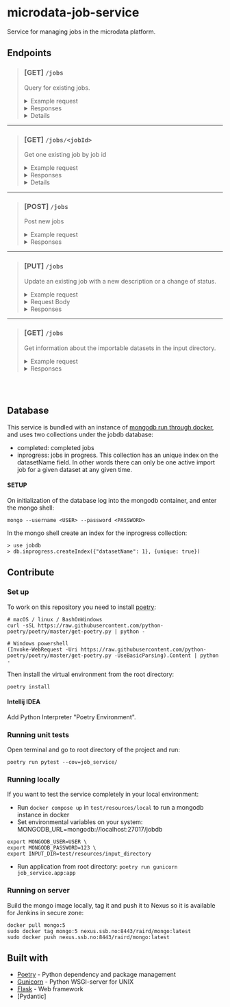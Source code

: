 # microdata-job-service
Service for managing jobs in the microdata platform.


## Endpoints

> ### **[GET]** `/jobs`
>Query for existing jobs.
><details>
>  <summary>Example request</summary>
>  
>  ```curl <url>/jobs?status=queued&operation=ADD,REMOVE```
></details>
><details>
>  <summary>Responses</summary>
>
>  | status | json                                   |
>  |--------|----------------------------------------|
>  |   200  |```[{...}, {...}]```                    |
>  |   400  |```{"message": "<Error message>"}```    |
>  |   500  |```{"message": "<Error message>"}```    |
>
></details>
><details>
><details>
>  <summary>Query Parameters</summary>
>
>  * **status** - filter on job status
>  * **operation[]** - filter on job operation
>  * **ignoreCompleted** - ignore completed jobs True | False
></details>
_____
> ### **[GET]** `/jobs/<jobId>`
>Get one existing job by job id
><details>
>  <summary>Example request</summary>
>  
>  ```curl <url>/jobs/123```
></details>
><details>
>  <summary>Responses</summary>
>
>  | status | json                                   |
>  |--------|----------------------------------------|
>  |   200  |```{"message": "OK"}```                 |
>  |   400  |```{"message": "<Error message>"}```    |
>  |   500  |```{"message": "<Error message>"}```    |
>
></details>
><details>
_____
> ### **[POST]** `/jobs`
>Post new jobs
><details>
>  <summary>Example request</summary>
>  
>  ```curl -X POST <url>/jobs -d '{"jobs": [{...}, {...}]}'```
></details>
></details>
><details>
>  <summary>Responses</summary>
>
>  | status | json                                                                                        |
>  |--------|---------------------------------------------------------------------------------------------|
>  |   200  |```[{"status": "CREATED", "msg": "OK"}, {"status": "FAILED", "msg": "Missing operation"}]``` |
>  |   400  |```{"message": "<Error message>"}```                                                         |
>  |   500  |```{"message": "<Error message>"}```                                                         |
>
></details>

_____
> ### **[PUT]** `/jobs`
>Update an existing job with a new description or a change of status.
><details>
>  <summary>Example request</summary>
>  
>  ```curl -X PUT <url>/jobs -d '{"status": "failed", "log": "Unexpected failure"}'```
></details>
><details>
>  <summary>Request Body</summary>
>  Must include either description or status
>
>  * **description** - Job description
>  * **status** - Updated job status
>  * **log** - Optional log describing update (Optional)
></details>
><details>
>  <summary>Responses</summary>
>
>  | status | json                                   |
>  |--------|----------------------------------------|
>  |   200  |```{"message": "OK"}```                 |
>  |   400  |```{"message": "<Error message>"}```    |
>  |   500  |```{"message": "<Error message>"}```    |
>
></details>

_____
> ### **[GET]** `/jobs`
>Get information about the importable datasets in the input directory.
><details>
>  <summary>Example request</summary>
>  
>  ```curl -X GET <url>/importable-datasets```
></details>
><details>
>  <summary>Responses</summary>
>
>  | status | json                                                                              |
>  |--------|-----------------------------------------------------------------------------------|
>  |   200  |```[{"datasetName": "MY_DATASET", "hasMetadata": false, "hasData": true}, ...]```  |
>  |   400  |```{"message": "<Error message>"}```                                               |
>  |   500  |```{"message": "<Error message>"}```                                               |
>
></details>
</br>
</br>

## Database
This service is bundled with an instance of [mongodb run through docker](https://hub.docker.com/_/mongo), and uses two collections under the jobdb database:
* completed: completed jobs
* inprogress: jobs in progress. This collection has an unique index on the datasetName field. In other words there can only be one active import job for a given dataset at any given time.

#### SETUP
On initialization of the database log into the mongodb container, and enter the mongo shell:

```mongo --username <USER> --password <PASSWORD> ```

In the mongo shell create an index for the inprogress collection:
```
> use jobdb
> db.inprogress.createIndex({"datasetName": 1}, {unique: true})
```
## Contribute

### Set up
To work on this repository you need to install [poetry](https://python-poetry.org/docs/):
```
# macOS / linux / BashOnWindows
curl -sSL https://raw.githubusercontent.com/python-poetry/poetry/master/get-poetry.py | python -

# Windows powershell
(Invoke-WebRequest -Uri https://raw.githubusercontent.com/python-poetry/poetry/master/get-poetry.py -UseBasicParsing).Content | python -
```
Then install the virtual environment from the root directory:
```
poetry install
```


#### Intellij IDEA
Add Python Interpreter "Poetry Environment".


### Running unit tests
Open terminal and go to root directory of the project and run:
````
poetry run pytest --cov=job_service/
````

### Running locally
If you want to test the service completely in your local environment:
* Run `docker compose up` in `test/resources/local` to run a mongodb instance in docker
* Set environmental variables on your system:
MONGODB_URL=mongodb://localhost:27017/jobdb
```
export MONGODB_USER=USER \
export MONGODB_PASSWORD=123 \
export INPUT_DIR=test/resources/input_directory
```
* Run application from root directory: ```poetry run gunicorn job_service.app:app```

### Running on server
Build the mongo image locally, tag it and push it to Nexus so it is available for Jenkins in secure zone:
```
docker pull mongo:5
sudo docker tag mongo:5 nexus.ssb.no:8443/raird/mongo:latest
sudo docker push nexus.ssb.no:8443/raird/mongo:latest
```

## Built with
* [Poetry](https://python-poetry.org/) - Python dependency and package management
* [Gunicorn](https://gunicorn.org/) - Python WSGI-server for UNIX
* [Flask](https://flask.palletsprojects.com) - Web framework
* [Pydantic]
